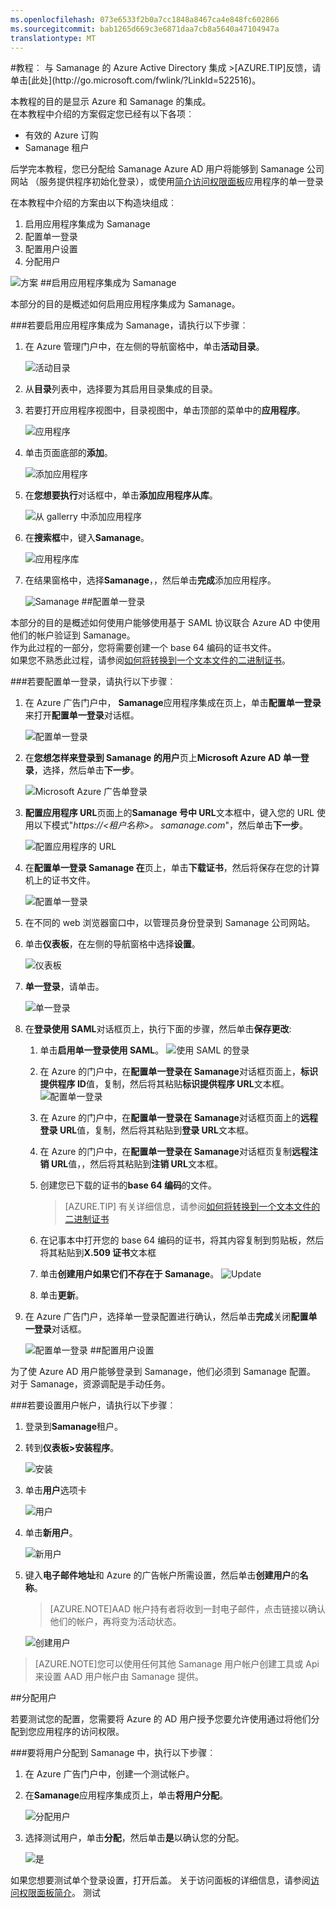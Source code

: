 ```yaml
---
ms.openlocfilehash: 073e6533f2b0a7cc1848a8467ca4e848fc602866
ms.sourcegitcommit: bab1265d669c3e6871daa7cb8a5640a47104947a
translationtype: MT
---
```

<properties pageTitle="教程︰ Azure Active Directory 集成与 Samanage |Microsoft Azure" description="了解如何使用 Samanage Azure Active Directory 以启用单一登录、 自动化资源调配，和更多。" services="active-directory" authors="MarkusVi"  documentationCenter="na" manager="stevenpo"/>
<tags ms.service="active-directory" ms.devlang="na" ms.topic="article" ms.tgt_pltfrm="na" ms.workload="identity" ms.date="08/01/2015" ms.author="markvi" />
#教程︰ 与 Samanage 的 Azure Active Directory 集成
>[AZURE.TIP]反馈，请单击[此处](http://go.microsoft.com/fwlink/?LinkId=522516)。
  
本教程的目的是显示 Azure 和 Samanage 的集成。  
在本教程中介绍的方案假定您已经有以下各项︰

-   有效的 Azure 订购
-   Samanage 租户
  
后学完本教程，您已分配给 Samanage Azure AD 用户将能够到 Samanage 公司网站 （服务提供程序初始化登录），或使用[简介访问权限面板](https://msdn.microsoft.com/library/dn308586)应用程序的单一登录
  
在本教程中介绍的方案由以下构造块组成︰

1.  启用应用程序集成为 Samanage
2.  配置单一登录
3.  配置用户设置
4.  分配用户

![方案](./media/active-directory-saas-samanage-tutorial/IC771705.png "Scenario")
##启用应用程序集成为 Samanage
  
本部分的目的是概述如何启用应用程序集成为 Samanage。

###若要启用应用程序集成为 Samanage，请执行以下步骤︰

1.  在 Azure 管理门户中，在左侧的导航窗格中，单击**活动目录**。

    ![活动目录](./media/active-directory-saas-samanage-tutorial/IC700993.png "Active Directory")

2.  从**目录**列表中，选择要为其启用目录集成的目录。

3.  若要打开应用程序视图中，目录视图中，单击顶部的菜单中的**应用程序**。

    ![应用程序](./media/active-directory-saas-samanage-tutorial/IC700994.png "Applications")

4.  单击页面底部的**添加**。

    ![添加应用程序](./media/active-directory-saas-samanage-tutorial/IC749321.png "Add application")

5.  在**您想要执行**对话框中，单击**添加应用程序从库**。

    ![从 gallerry 中添加应用程序](./media/active-directory-saas-samanage-tutorial/IC749322.png "Add an application from gallerry")

6.  在**搜索框**中，键入**Samanage**。

    ![应用程序库](./media/active-directory-saas-samanage-tutorial/IC771707.png "Application gallery")

7.  在结果窗格中，选择**Samanage**，，然后单击**完成**添加应用程序。

    ![Samanage](./media/active-directory-saas-samanage-tutorial/IC771708.png "Samanage")
##配置单一登录
  
本部分的目的是概述如何使用户能够使用基于 SAML 协议联合 Azure AD 中使用他们的帐户验证到 Samanage。  
作为此过程的一部分，您将需要创建一个 base 64 编码的证书文件。  
如果您不熟悉此过程，请参阅[如何将转换到一个文本文件的二进制证书](http://youtu.be/PlgrzUZ-Y1o)。

###若要配置单一登录，请执行以下步骤︰

1.  在 Azure 广告门户中， **Samanage**应用程序集成在页上，单击**配置单一登录**来打开**配置单一登录**对话框。

    ![配置单一登录](./media/active-directory-saas-samanage-tutorial/IC771709.png "Configure single sign-on")

2.  在**您想怎样来登录到 Samanage 的用户**页上**Microsoft Azure AD 单一登录**，选择，然后单击**下一步**。

    ![Microsoft Azure 广告单登录](./media/active-directory-saas-samanage-tutorial/IC771710.png "Microsoft Azure AD Single Sign-On")

3.  **配置应用程序 URL**页面上的**Samanage 号中 URL**文本框中，键入您的 URL 使用以下模式"*https://\<租户名称\>。 samanage.com*"，然后单击**下一步**。

    ![配置应用程序的 URL](./media/active-directory-saas-samanage-tutorial/IC771711.png "Configure App URL")

4.  在**配置单一登录 Samanage 在**页上，单击**下载证书**，然后将保存在您的计算机上的证书文件。

    ![配置单一登录](./media/active-directory-saas-samanage-tutorial/IC777613.png "Configure Single Sign-On")

5.  在不同的 web 浏览器窗口中，以管理员身份登录到 Samanage 公司网站。

6.  单击**仪表板**，在左侧的导航窗格中选择**设置**。

    ![仪表板](./media/active-directory-saas-samanage-tutorial/IC771712.png "Dashboard")

7.  **单一登录**，请单击。

    ![单一登录](./media/active-directory-saas-samanage-tutorial/IC771713.png "Single Sign-On")

8.  在**登录使用 SAML**对话框页上，执行下面的步骤，然后单击**保存更改**:

    1.  单击**启用单一登录使用 SAML**。
        ![使用 SAML 的登录](./media/active-directory-saas-samanage-tutorial/IC771719.png "Login using SAML")
    2.  在 Azure 的门户中，在**配置单一登录在 Samanage**对话框页面上，**标识提供程序 ID**值，复制，然后将其粘贴**标识提供程序 URL**文本框。
        ![配置单一登录](./media/active-directory-saas-samanage-tutorial/IC771720.png "Configure Single Sign-On")
    3.  在 Azure 的门户中，在**配置单一登录在 Samanage**对话框页面上的**远程登录 URL**值，复制，然后将其粘贴到**登录 URL**文本框。
    4.  在 Azure 的门户中，在**配置单一登录在 Samanage**对话框页复制**远程注销 URL**值，，然后将其粘贴到**注销 URL**文本框。
    5.  创建您已下载的证书的**base 64 编码**的文件。  

        >[AZURE.TIP] 有关详细信息，请参阅[如何将转换到一个文本文件的二进制证书](http://youtu.be/PlgrzUZ-Y1o)

    6.  在记事本中打开您的 base 64 编码的证书，将其内容复制到剪贴板，然后将其粘贴到**X.509 证书**文本框
    7.  单击**创建用户如果它们不存在于 Samanage**。
        ![Update](./media/active-directory-saas-samanage-tutorial/IC771722.png "Update")
    8.  单击**更新**。

9.  在 Azure 广告门户，选择单一登录配置进行确认，然后单击**完成**关闭**配置单一登录**对话框。

    ![配置单一登录](./media/active-directory-saas-samanage-tutorial/IC771723.png "Configure Single Sign-On")
##配置用户设置
  
为了使 Azure AD 用户能够登录到 Samanage，他们必须到 Samanage 配置。  
对于 Samanage，资源调配是手动任务。

###若要设置用户帐户，请执行以下步骤︰

1.  登录到**Samanage**租户。

2.  转到**仪表板\>安装程序**。

    ![安装](./media/active-directory-saas-samanage-tutorial/IC771724.png "Setup")

3.  单击**用户**选项卡

    ![用户](./media/active-directory-saas-samanage-tutorial/IC771725.png "Users")

4.  单击**新用户**。

    ![新用户](./media/active-directory-saas-samanage-tutorial/IC771726.png "New User")

5.  键入**电子邮件地址**和 Azure 的广告帐户所需设置，然后单击**创建用户**的**名称**。

    >[AZURE.NOTE]AAD 帐户持有者将收到一封电子邮件，点击链接以确认他们的帐户，再将变为活动状态。

    ![创建用户](./media/active-directory-saas-samanage-tutorial/IC771727.png "Creat User")

>[AZURE.NOTE]您可以使用任何其他 Samanage 用户帐户创建工具或 Api 来设置 AAD 用户帐户由 Samanage 提供。

##分配用户
  
若要测试您的配置，您需要将 Azure 的 AD 用户授予您要允许使用通过将他们分配到您应用程序的访问权限。

###要将用户分配到 Samanage 中，执行以下步骤︰

1.  在 Azure 广告门户中，创建一个测试帐户。

2.  在**Samanage**应用程序集成页上，单击**将用户分配**。

    ![分配用户](./media/active-directory-saas-samanage-tutorial/IC771728.png "Assign users")

3.  选择测试用户，单击**分配**，然后单击**是**以确认您的分配。

    ![是](./media/active-directory-saas-samanage-tutorial/IC767830.png "Yes")
  
如果您想要测试单个登录设置，打开后盖。 关于访问面板的详细信息，请参阅[访问权限面板简介](https://msdn.microsoft.com/library/dn308586)。
测试
